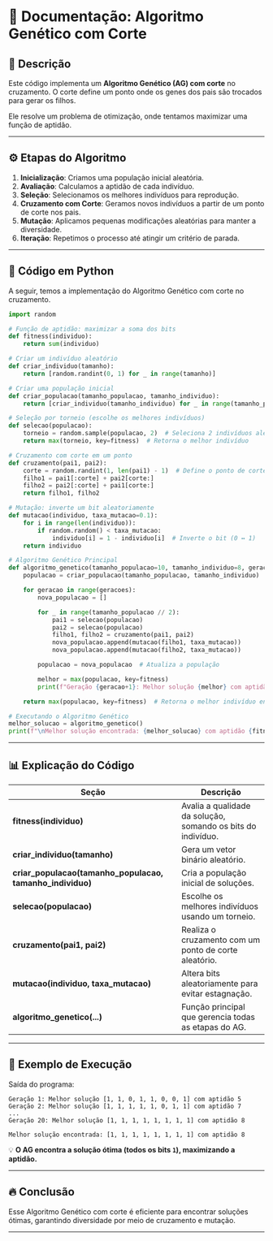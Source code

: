# 📌 **Documentação: Algoritmo Genético com Corte**  

## 🔹 **Descrição**  

Este código implementa um **Algoritmo Genético (AG) com corte** no cruzamento. O corte define um ponto onde os genes dos pais são trocados para gerar os filhos.  

Ele resolve um problema de otimização, onde tentamos maximizar uma função de aptidão.  

---

## ⚙️ **Etapas do Algoritmo**  

1. **Inicialização**: Criamos uma população inicial aleatória.  
2. **Avaliação**: Calculamos a aptidão de cada indivíduo.  
3. **Seleção**: Selecionamos os melhores indivíduos para reprodução.  
4. **Cruzamento com Corte**: Geramos novos indivíduos a partir de um ponto de corte nos pais.  
5. **Mutação**: Aplicamos pequenas modificações aleatórias para manter a diversidade.  
6. **Iteração**: Repetimos o processo até atingir um critério de parada.  

---

## 📝 **Código em Python**  
A seguir, temos a implementação do Algoritmo Genético com corte no cruzamento.  

```python
import random

# Função de aptidão: maximizar a soma dos bits
def fitness(individuo):
    return sum(individuo)

# Criar um indivíduo aleatório
def criar_individuo(tamanho):
    return [random.randint(0, 1) for _ in range(tamanho)]

# Criar uma população inicial
def criar_populacao(tamanho_populacao, tamanho_individuo):
    return [criar_individuo(tamanho_individuo) for _ in range(tamanho_populacao)]

# Seleção por torneio (escolhe os melhores indivíduos)
def selecao(populacao):
    torneio = random.sample(populacao, 2)  # Seleciona 2 indivíduos aleatoriamente
    return max(torneio, key=fitness)  # Retorna o melhor indivíduo

# Cruzamento com corte em um ponto
def cruzamento(pai1, pai2):
    corte = random.randint(1, len(pai1) - 1)  # Define o ponto de corte
    filho1 = pai1[:corte] + pai2[corte:]
    filho2 = pai2[:corte] + pai1[corte:]
    return filho1, filho2

# Mutação: inverte um bit aleatoriamente
def mutacao(individuo, taxa_mutacao=0.1):
    for i in range(len(individuo)):
        if random.random() < taxa_mutacao:
            individuo[i] = 1 - individuo[i]  # Inverte o bit (0 ↔ 1)
    return individuo

# Algoritmo Genético Principal
def algoritmo_genetico(tamanho_populacao=10, tamanho_individuo=8, geracoes=20, taxa_mutacao=0.1):
    populacao = criar_populacao(tamanho_populacao, tamanho_individuo)

    for geracao in range(geracoes):
        nova_populacao = []

        for _ in range(tamanho_populacao // 2):
            pai1 = selecao(populacao)
            pai2 = selecao(populacao)
            filho1, filho2 = cruzamento(pai1, pai2)
            nova_populacao.append(mutacao(filho1, taxa_mutacao))
            nova_populacao.append(mutacao(filho2, taxa_mutacao))

        populacao = nova_populacao  # Atualiza a população

        melhor = max(populacao, key=fitness)
        print(f"Geração {geracao+1}: Melhor solução {melhor} com aptidão {fitness(melhor)}")

    return max(populacao, key=fitness)  # Retorna o melhor indivíduo encontrado

# Executando o Algoritmo Genético
melhor_solucao = algoritmo_genetico()
print(f"\nMelhor solução encontrada: {melhor_solucao} com aptidão {fitness(melhor_solucao)}")
```

---

## 📊 **Explicação do Código**  

| **Seção**        | **Descrição** |
|------------------|--------------|
| **fitness(individuo)** | Avalia a qualidade da solução, somando os bits do indivíduo. |
| **criar_individuo(tamanho)** | Gera um vetor binário aleatório. |
| **criar_populacao(tamanho_populacao, tamanho_individuo)** | Cria a população inicial de soluções. |
| **selecao(populacao)** | Escolhe os melhores indivíduos usando um torneio. |
| **cruzamento(pai1, pai2)** | Realiza o cruzamento com um ponto de corte aleatório. |
| **mutacao(individuo, taxa_mutacao)** | Altera bits aleatoriamente para evitar estagnação. |
| **algoritmo_genetico(...)** | Função principal que gerencia todas as etapas do AG. |

---

## 🎯 **Exemplo de Execução**  

Saída do programa:  

```
Geração 1: Melhor solução [1, 1, 0, 1, 1, 0, 0, 1] com aptidão 5
Geração 2: Melhor solução [1, 1, 1, 1, 1, 0, 1, 1] com aptidão 7
...
Geração 20: Melhor solução [1, 1, 1, 1, 1, 1, 1, 1] com aptidão 8

Melhor solução encontrada: [1, 1, 1, 1, 1, 1, 1, 1] com aptidão 8
```

💡 **O AG encontra a solução ótima (todos os bits `1`), maximizando a aptidão.**  

---

## 🔥 **Conclusão**  

Esse Algoritmo Genético com corte é eficiente para encontrar soluções ótimas, garantindo diversidade por meio de cruzamento e mutação.  

---
